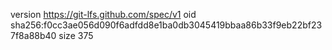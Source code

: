 version https://git-lfs.github.com/spec/v1
oid sha256:f0cc3ae056d090f6adfdd8e1ba0db3045419bbaa86b33f9eb22bf237f8a88b40
size 375
